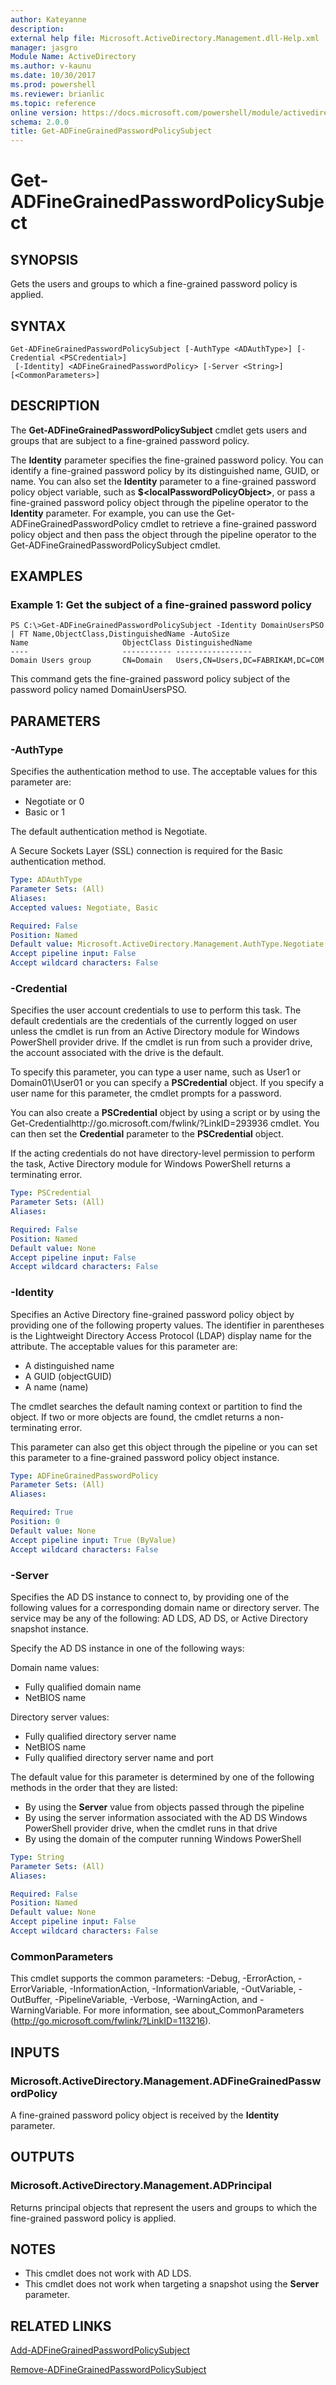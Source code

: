 ```yaml
---
author: Kateyanne
description: 
external help file: Microsoft.ActiveDirectory.Management.dll-Help.xml
manager: jasgro
Module Name: ActiveDirectory
ms.author: v-kaunu
ms.date: 10/30/2017
ms.prod: powershell
ms.reviewer: brianlic
ms.topic: reference
online version: https://docs.microsoft.com/powershell/module/activedirectory/get-adfinegrainedpasswordpolicysubject?view=windowsserver2012r2-ps&wt.mc_id=ps-gethelp
schema: 2.0.0
title: Get-ADFineGrainedPasswordPolicySubject
---
```


# Get-ADFineGrainedPasswordPolicySubject

## SYNOPSIS
Gets the users and groups to which a fine-grained password policy is applied.

## SYNTAX

```
Get-ADFineGrainedPasswordPolicySubject [-AuthType <ADAuthType>] [-Credential <PSCredential>]
 [-Identity] <ADFineGrainedPasswordPolicy> [-Server <String>] [<CommonParameters>]
```

## DESCRIPTION
The **Get-ADFineGrainedPasswordPolicySubject** cmdlet gets users and groups that are subject to a fine-grained password policy.

The **Identity** parameter specifies the fine-grained password policy.
You can identify a fine-grained password policy by its distinguished name, GUID, or name.
You can also set the **Identity** parameter to a fine-grained password policy object variable, such as **$\<localPasswordPolicyObject\>**, or pass a fine-grained password policy object through the pipeline operator to the **Identity** parameter.
For example, you can use the Get-ADFineGrainedPasswordPolicy cmdlet to retrieve a fine-grained password policy object and then pass the object through the pipeline operator to the Get-ADFineGrainedPasswordPolicySubject cmdlet.

## EXAMPLES

### Example 1: Get the subject of a fine-grained password policy
```
PS C:\>Get-ADFineGrainedPasswordPolicySubject -Identity DomainUsersPSO | FT Name,ObjectClass,DistinguishedName -AutoSize
Name                     ObjectClass DistinguishedName
----                     ----------- -----------------
Domain Users group       CN=Domain   Users,CN=Users,DC=FABRIKAM,DC=COM
```

This command gets the fine-grained password policy subject of the password policy named DomainUsersPSO.

## PARAMETERS

### -AuthType
Specifies the authentication method to use.
The acceptable values for this parameter are:

- Negotiate or 0
- Basic or 1

The default authentication method is Negotiate.

A Secure Sockets Layer (SSL) connection is required for the Basic authentication method.

```yaml
Type: ADAuthType
Parameter Sets: (All)
Aliases: 
Accepted values: Negotiate, Basic

Required: False
Position: Named
Default value: Microsoft.ActiveDirectory.Management.AuthType.Negotiate
Accept pipeline input: False
Accept wildcard characters: False
```

### -Credential
Specifies the user account credentials to use to perform this task.
The default credentials are the credentials of the currently logged on user unless the cmdlet is run from an Active Directory module for Windows PowerShell provider drive.
If the cmdlet is run from such a provider drive, the account associated with the drive is the default.

To specify this parameter, you can type a user name, such as User1 or Domain01\User01 or you can specify a **PSCredential** object.
If you specify a user name for this parameter, the cmdlet prompts for a password.

You can also create a **PSCredential** object by using a script or by using the Get-Credentialhttp://go.microsoft.com/fwlink/?LinkID=293936 cmdlet.
You can then set the **Credential** parameter to the **PSCredential** object.

If the acting credentials do not have directory-level permission to perform the task, Active Directory module for Windows PowerShell returns a terminating error.

```yaml
Type: PSCredential
Parameter Sets: (All)
Aliases: 

Required: False
Position: Named
Default value: None
Accept pipeline input: False
Accept wildcard characters: False
```

### -Identity
Specifies an Active Directory fine-grained password policy object by providing one of the following property values.
The identifier in parentheses is the Lightweight Directory Access Protocol (LDAP) display name for the attribute.
The acceptable values for this parameter are:

- A distinguished name
- A GUID (objectGUID) 
- A name (name)

The cmdlet searches the default naming context or partition to find the object.
If two or more objects are found, the cmdlet returns a non-terminating error.

This parameter can also get this object through the pipeline or you can set this parameter to a fine-grained password policy object instance.

```yaml
Type: ADFineGrainedPasswordPolicy
Parameter Sets: (All)
Aliases: 

Required: True
Position: 0
Default value: None
Accept pipeline input: True (ByValue)
Accept wildcard characters: False
```

### -Server
Specifies the AD DS instance to connect to, by providing one of the following values for a corresponding domain name or directory server.
The service may be any of the following: AD LDS, AD DS, or Active Directory snapshot instance.

Specify the AD DS instance in one of the following ways:  

 Domain name values:

- Fully qualified domain name
- NetBIOS name

Directory server values:  

- Fully qualified directory server name
- NetBIOS name
- Fully qualified directory server name and port

The default value for this parameter is determined by one of the following methods in the order that they are listed:

- By using the **Server** value from objects passed through the pipeline
- By using the server information associated with the AD DS Windows PowerShell provider drive, when the cmdlet runs in that drive
- By using the domain of the computer running Windows PowerShell

```yaml
Type: String
Parameter Sets: (All)
Aliases: 

Required: False
Position: Named
Default value: None
Accept pipeline input: False
Accept wildcard characters: False
```

### CommonParameters
This cmdlet supports the common parameters: -Debug, -ErrorAction, -ErrorVariable, -InformationAction, -InformationVariable, -OutVariable, -OutBuffer, -PipelineVariable, -Verbose, -WarningAction, and -WarningVariable. For more information, see about_CommonParameters (http://go.microsoft.com/fwlink/?LinkID=113216).

## INPUTS

### Microsoft.ActiveDirectory.Management.ADFineGrainedPasswordPolicy
A fine-grained password policy object is received by the **Identity** parameter.

## OUTPUTS

### Microsoft.ActiveDirectory.Management.ADPrincipal
Returns principal objects that represent the users and groups to which the fine-grained password policy is applied.

## NOTES
* This cmdlet does not work with AD LDS.
* This cmdlet does not work when targeting a snapshot using the **Server** parameter.

## RELATED LINKS

[Add-ADFineGrainedPasswordPolicySubject](./Add-ADFineGrainedPasswordPolicySubject.md)

[Remove-ADFineGrainedPasswordPolicySubject](./Remove-ADFineGrainedPasswordPolicySubject.md)

